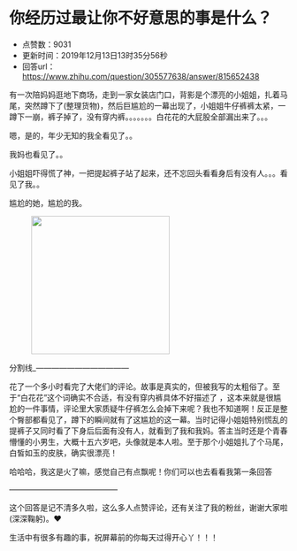 # 你经历过最让你不好意思的事是什么？
- 点赞数：9031
- 更新时间：2019年12月13日13时35分56秒
- 回答url：https://www.zhihu.com/question/305577638/answer/815652438
<body>
 <p data-pid="GHsVXaZz">有一次陪妈妈逛地下商场，走到一家女装店门口，背影是个漂亮的小姐姐，扎着马尾，突然蹲下了(整理货物)，然后巨尴尬的一幕出现了，小姐姐牛仔裤裤太紧，一蹲下一崩，裤子掉了，没有穿内裤。。。。。。。白花花的大屁股全部漏出来了。。。</p>
 <p data-pid="BSwSx21R">嗯，是的，年少无知的我全看见了。。</p>
 <p data-pid="5Zg0HrZU">我妈也看见了。。</p>
 <p data-pid="OnKIt9NV">小姐姐吓得慌了神，一把提起裤子站了起来，还不忘回头看看身后有没有人。。。看见了我。。</p>
 <p data-pid="EnjVRkhC">尴尬的她，尴尬的我。</p>
 <figure data-size="normal">
  <img src="https://picx.zhimg.com/50/v2-7b6d5cfda7eb0963e54e8929560bc0e3_720w.jpg?source=1940ef5c" data-rawwidth="250" data-rawheight="242" data-size="normal" data-original-token="v2-9969ef862085b8e4897e0f996a6fcd3c" data-default-watermark-src="https://picx.zhimg.com/50/v2-981974054bfc89fc78e99ae31f142275_720w.jpg?source=1940ef5c" class="content_image" width="250">
 </figure>
 <p data-pid="PiKjIg1c">分割线_————————————</p>
 <p data-pid="QBsRSGOC">花了一个多小时看完了大佬们的评论。故事是真实的，但被我写的太粗俗了。至于“白花花”这个词确实不合适，有没有穿内裤具体不好描述了 ，这本来就是很尴尬的一件事情，评论里大家质疑牛仔裤怎么会掉下来呢？我也不知道啊！反正是整个臀部都看见了，蹲下的瞬间就有了这尴尬的这一幕。当时记得小姐姐特别慌乱的提裤子又同时看了下身后后面有没有人，就看到了我和我妈。答主当时还是个青春懵懂的小男生，大概十五六岁吧，头像就是本人啦。至于那个小姐姐扎了个马尾，白皙如玉的皮肤，确实很漂亮！</p>
 <p data-pid="TOCL0vew">哈哈哈，我这是火了嘛，感觉自己有点飘呢！你们可以也去看看我第一条回答</p>
 <p data-pid="ilAi876i">——————————————</p>
 <p data-pid="gsgAW4uW">这个回答是记不清多久啦，这么多人点赞评论，还有关注了我的粉丝，谢谢大家啦(深深鞠躬)。♥</p>
 <p data-pid="SSAKcGSm">生活中有很多有趣的事，祝屏幕前的你每天过得开心丫！！！</p>
</body>